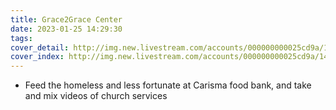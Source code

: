 ```yaml
---
title: Grace2Grace Center                                                                          
date: 2023-01-25 14:29:30
tags:
cover_detail: http://img.new.livestream.com/accounts/000000000025cd9a/14f09e9e-364a-4903-b0a7-220642b8457f.jpg
cover_index: http://img.new.livestream.com/accounts/000000000025cd9a/14f09e9e-364a-4903-b0a7-220642b8457f.jpg
---
```



- Feed the homeless and less fortunate at Carisma food bank, and take and mix videos of church services
